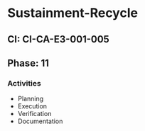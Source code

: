 # Sustainment-Recycle

## CI: CI-CA-E3-001-005
## Phase: 11

### Activities
- Planning
- Execution
- Verification
- Documentation
